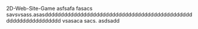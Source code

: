2D-Web-Site-Game
asfsafa
fasacs
savsvsass.asasddddddddddddddddddddddddddddddddddddddddddddddddddddddddddddddd
vsasaca
sacs.
asdsadd
  
